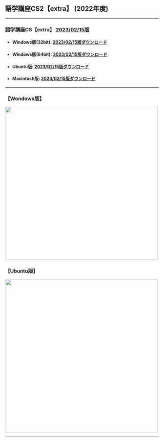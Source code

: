 ## 語学講座CS2【extra】 (2022年度)      
***
### 語学講座CS【extra】 [2023/02/15版](https://github.com/CSReviser/Capturestream2-extra/releases/tag/20230215)                 

   - #### Windows版(32bit): [2023/02/15版ダウンロード](https://github.com/CSReviser/Capturestream2-extra/releases/download/20230215/CaptureStream2-extra-Windows-20230215.zip)                          
   - #### Windows版(64bit): [2023/02/15版ダウンロード](https://github.com/CSReviser/Capturestream2-extra/releases/download/20230215/CaptureStream2-extra-Windows-x64-20230215.zip)    
   - #### Ubuntu版: [2023/02/15版ダウンロード](https://github.com/CSReviser/Capturestream2-extra/releases/download/20230215/CaptureStream2-extra-Ubuntu-qt5-20230215.zip)
   - #### Macintosh版: [2023/02/15版ダウンロード](https://github.com/CSReviser/Capturestream2-extra/releases/download/20230215/CaptureStream2-extra-Macintosh-20230215.dmg) 　　     
                               
***       
### 【Wondows版】                       
<img src="https://user-images.githubusercontent.com/46049273/219273475-d5a3ec0b-d1ae-4523-a50e-3ab0fc1dec92.png" width="500">


### 【Ubuntu版】                       
<img src="https://user-images.githubusercontent.com/46049273/219273859-02f739d2-3ce0-4e2d-b4fc-70ed6c1cc340.png" width="500">

***      
<link rel="shortcut icon" type="image/x-icon" href="https://avatars.githubusercontent.com/u/46049273?v=4">
